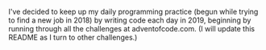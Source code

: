 I've decided to keep up my daily programming practice (begun while trying to find a new job in 2018) by writing code each day in 2019, beginning by running through all the challenges at adventofcode.com. (I will update this README as I turn to other challenges.)
